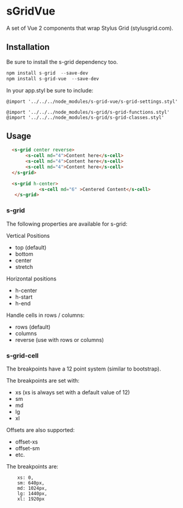 # sGridVue
A set of Vue 2 components that wrap Stylus Grid (stylusgrid.com).

## Installation
Be sure to install the s-grid dependency too.

```javascript
npm install s-grid  --save-dev
npm install s-grid-vue  --save-dev
```
In your app.styl be sure to include:

```
@import '../../../node_modules/s-grid-vue/s-grid-settings.styl'

@import '../../../node_modules/s-grid/s-grid-functions.styl'
@import '../../../node_modules/s-grid/s-grid-classes.styl'
```

## Usage

```html
  <s-grid center reverse>
       <s-cell md="4">Content here</s-cell>
       <s-cell md="4">Content here</s-cell>
       <s-cell md="4">Content here</s-cell>
  </s-grid>
```    

```html
  <s-grid h-center>
            <s-cell md="6" >Centered Content</s-cell>
   </s-grid>
```        

### s-grid

The following properties are available for s-grid:

Vertical Positions
*  top (default)
*  bottom
*  center
*  stretch

Horizontal positions
*  h-center
*  h-start
*  h-end

Handle cells in rows / columns:
*   rows (default)
*   columns
*   reverse (use with rows or columns)

### s-grid-cell
The breakpoints have a 12 point system (similar to bootstrap).

The breakpoints are set with:
*  xs (xs is always set with a default value of 12)
*  sm
*  md
*  lg
*  xl

Offsets are also supported:
* offset-xs
* offset-sm
* etc.

The breakpoints are:
```
    xs: 0,
    sm: 640px,
    md: 1024px,
    lg: 1440px,
    xl: 1920px
```






